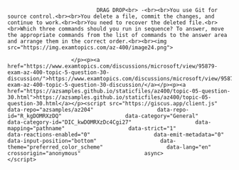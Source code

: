 <p class="card-text">
							
								DRAG DROP<br> -<br><br>You use Git for source control.<br><br>You delete a file, commit the changes, and continue to work.<br><br>You need to recover the deleted file.<br><br>Which three commands should you run in sequence? To answer, move the appropriate commands from the list of commands to the answer area and arrange them in the correct order.<br><br><img src="https://img.examtopics.com/az-400/image24.png">
							
						</p><p><a href="https://www.examtopics.com/discussions/microsoft/view/95879-exam-az-400-topic-5-question-30-discussion/">https://www.examtopics.com/discussions/microsoft/view/95879-exam-az-400-topic-5-question-30-discussion/</a></p><p><a href="https://azsamples.github.io/staticfiles/az400/topic-05-question-30.html">https://azsamples.github.io/staticfiles/az400/topic-05-question-30.html</a></p><script src="https://giscus.app/client.js"                    data-repo="azsamples/az204"                    data-repo-id="R_kgDOMRXzDQ"                    data-category="General"                    data-category-id="DIC_kwDOMRXzDc4Cgi27"                    data-mapping="pathname"                    data-strict="1"                    data-reactions-enabled="0"                    data-emit-metadata="0"                    data-input-position="bottom"                    data-theme="preferred_color_scheme"                    data-lang="en"                    crossorigin="anonymous"                    async>                    </script>